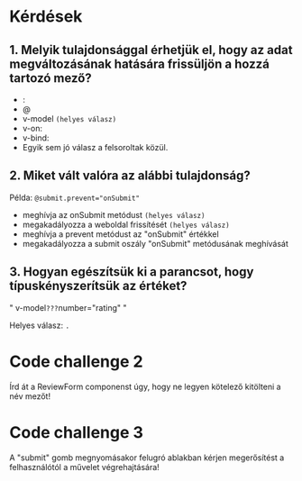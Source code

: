 # Kérdések

## 1. Melyik tulajdonsággal érhetjük el, hogy az adat megváltozásának hatására frissüljön a hozzá tartozó mező?

- :
- @
- v-model `(helyes válasz)`
- v-on:
- v-bind:
- Egyik sem jó válasz a felsoroltak közül.

## 2. Miket vált valóra az alábbi tulajdonság?

Példa: `@submit.prevent="onSubmit"`

- meghívja az onSubmit metódust `(helyes válasz)`
- megakadályozza a weboldal frissítését `(helyes válasz)`
- meghívja a prevent metódust az "onSubmit" értékkel
- megakadályozza a submit oszály "onSubmit" metódusának meghívását

## 3. Hogyan egészítsük ki a parancsot, hogy típuskényszerítsük az értéket?

" v-model`???`number="rating" "

Helyes válasz: `.`

# Code challenge 2

Írd át a ReviewForm componenst úgy, hogy ne legyen kötelező kitölteni a név mezőt!

# Code challenge 3

A "submit" gomb megnyomásakor felugró ablakban kérjen megerősítést a felhasználótól a művelet végrehajtására!
